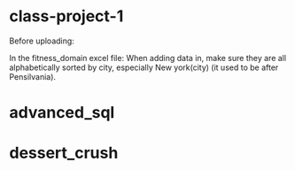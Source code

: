 # class-project-1
Before uploading:

In the fitness_domain excel file:
When adding data in, make sure they are all alphabetically sorted by city, especially New york(city) (it used to be after Pensilvania).
# advanced_sql
# dessert_crush
